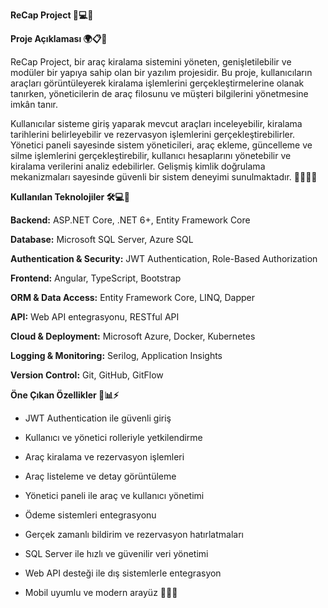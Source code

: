 **ReCap Project 🚀💻🔧**

**Proje Açıklaması 🌍📋🚀**

ReCap Project, bir araç kiralama sistemini yöneten, genişletilebilir ve modüler bir yapıya sahip olan bir yazılım projesidir. Bu proje, kullanıcıların araçları görüntüleyerek kiralama işlemlerini gerçekleştirmelerine olanak tanırken, yöneticilerin de araç filosunu ve müşteri bilgilerini yönetmesine imkân tanır.

Kullanıcılar sisteme giriş yaparak mevcut araçları inceleyebilir, kiralama tarihlerini belirleyebilir ve rezervasyon işlemlerini gerçekleştirebilirler. Yönetici paneli sayesinde sistem yöneticileri, araç ekleme, güncelleme ve silme işlemlerini gerçekleştirebilir, kullanıcı hesaplarını yönetebilir ve kiralama verilerini analiz edebilirler. Gelişmiş kimlik doğrulama mekanizmaları sayesinde güvenli bir sistem deneyimi sunulmaktadır. 🎯👨‍💻🔑

**Kullanılan Teknolojiler 🛠️💻📡**

**Backend:** ASP.NET Core, .NET 6+, Entity Framework Core

**Database:** Microsoft SQL Server, Azure SQL

**Authentication & Security:** JWT Authentication, Role-Based Authorization

**Frontend:** Angular, TypeScript, Bootstrap

**ORM & Data Access:** Entity Framework Core, LINQ, Dapper

**API:** Web API entegrasyonu, RESTful API

**Cloud & Deployment:** Microsoft Azure, Docker, Kubernetes

**Logging & Monitoring:** Serilog, Application Insights

**Version Control:** Git, GitHub, GitFlow

**Öne Çıkan Özellikler 🌟📊⚡**

* JWT Authentication ile güvenli giriş

* Kullanıcı ve yönetici rolleriyle yetkilendirme

* Araç kiralama ve rezervasyon işlemleri

* Araç listeleme ve detay görüntüleme

* Yönetici paneli ile araç ve kullanıcı yönetimi

* Ödeme sistemleri entegrasyonu

* Gerçek zamanlı bildirim ve rezervasyon hatırlatmaları

* SQL Server ile hızlı ve güvenilir veri yönetimi

* Web API desteği ile dış sistemlerle entegrasyon

* Mobil uyumlu ve modern arayüz 🎨📱💡
